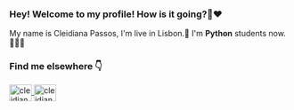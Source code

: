 ### Hey! Welcome to my profile! How is it going?👋❤

<!--
**Cleidianaa/Cleidianaa** is a ✨ _special_ ✨ repository because its `README.md` (this file) appears on your GitHub profile.

Here are some ideas to get you started:

- 🔭 I’m currently working on ...
- 🌱 I’m currently learning ...
- 👯 I’m looking to collaborate on ...
- 🤔 I’m looking for help with ...
- 💬 Ask me about ...
- 📫 How to reach me: ...
- 😄 Pronouns: ...
- ⚡ Fun fact: ...
-->

My name is Cleidiana Passos, I'm live in Lisbon.🏡 I'm **Python** students now. 👩‍👩‍💻


### Find me elsewhere 👇

<a href='https://www.linkedin.com/in/cleidiana-passos/' target='_blue'>
<img align='center' alt='cleidiana-linkedin' height='30' width='40' src='https://cdn.jsdelivr.net/gh/devicons/devicon/icons/linkedin/linkedin-original.svg'
style='max-width:100%;'>
</a>
<a href='https://www.instagram.com/cleidpassos/' target='_purple'>
<img align='center' alt='cleidiana-instagran' height='30' width='40' src='https://logodownload.org/wp-content/uploads/2017/04/instagram-logo-3.png'
style='max-width:100%;'>
</a>


  



